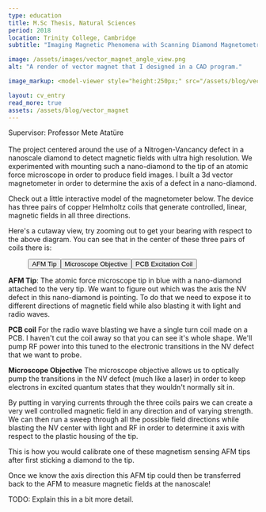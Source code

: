 ```yaml
---
type: education
title: M.Sc Thesis, Natural Sciences
period: 2018
location: Trinity College, Cambridge
subtitle: "Imaging Magnetic Phenomena with Scanning Diamond Magnetometry"

image: /assets/images/vector_magnet_angle_view.png
alt: "A render of vector magnet that I designed in a CAD program."

image_markup: <model-viewer style="height:250px;" src="/assets/blog/vector_magnet/vector_magnet.glb" ar ar-modes="webxr scene-viewer quick-look" camera-controls poster="/assets/blog/vector_magnet/vector_magnet.png" shadow-intensity="1" environment-image="/assets/blog/vector_magnet/aircraft_workshop_01_1k.hdr" camera-orbit="-169.8deg 78.57deg 0.8881m" field-of-view="32.55deg" interaction-prompt="none" auto-rotate> </model-viewer>

layout: cv_entry
read_more: true
assets: /assets/blog/vector_magnet
---
```


Supervisor: Professor Mete Atatüre<br>
<br>
The project centered around the use of a Nitrogen-Vancancy defect in a nanoscale diamond to detect magnetic fields with ultra high resolution. We experimented with mounting such a nano-diamond to the tip of an atomic force microscope in order to produce field images. I built a 3d vector magnetometer in order to determine the axis of a defect in a nano-diamond.

Check out a little interactive model of the magnetometer below. The device has three pairs of copper Helmholtz coils that generate controlled, linear, magnetic fields in all three directions.

<figure>
<model-viewer style="height:500px;" src="{{ page.assets }}/vector_magnet.glb" ar ar-modes="webxr scene-viewer quick-look" camera-controls poster="{{ page.assets }}/vector_magnet.png" shadow-intensity="1" environment-image="{{ page.assets }}/aircraft_workshop_01_1k.hdr" camera-orbit="-169.8deg 78.57deg 0.8881m" field-of-view="32.55deg" interaction-prompt="none" auto-rotate> </model-viewer>

<!-- <model-viewer id="vector-magnet-whole-2" style="height:500px;" src="{{ page.assets }}/vector_magnet.glb" ar ar-modes="webxr scene-viewer quick-look" camera-controls poster="{{ page.assets }}/vector_magnet.png" shadow-intensity="1" environment-image="{{ page.assets }}/aircraft_workshop_01_1k.hdr" interaction-prompt="none" interpolation-decay="300" auto-rotate> 

<button class="Hotspot" style="disaplay:none;" slot="hotspot-1" data-position="0.3140708429455987m 0.2809109652738389m -0.32504316945989636m" data-normal="-3.85185900533595e-30m -1.343588384327496e-7m 0.9999999999999911m" data-visibility-attribute="visible"><div class="left HotspotAnnotation">AFM Tip</div></button>

<button class="Hotspot" style="disaplay:none;" slot="hotspot-3" data-position="0.32587557211500007m 0.2711873555719334m -0.32504317169367186m" data-normal=" -4.575935640098142e-8m -2.0164410743149838e-7m 0.9999999999999787m" data-visibility-attribute="visible"><div class="HotspotAnnotation">Microscope Objective</div></button>

<button class="Hotspot" style="disaplay:none;" slot="hotspot-4" data-position="0.3186977335100803m 0.2788147714959883m -0.3250432252613787m" data-normal=" 1.5099584039393812e-7m -1.34358838432748e-7m 0.9999999999999796m" data-visibility-attribute="visible"><div class="HotspotAnnotation">PCB Excitation Coil</div></button>
<button class="section" onclick="toggleSection(this)">Show Section View</button>

</model-viewer> -->
<figcaption>
</figcaption>
</figure>

Here's a cutaway view, try zooming out to get your bearing with respect to the above diagram. You can see that in the center of these three pairs of coils there is:

<figure>
<model-viewer style="height:400px;" src="{{ page.assets }}/vector_magnet_section.glb" ar ar-modes="webxr scene-viewer quick-look" camera-controls poster="{{ page.assets }}/section_view.png" shadow-intensity="1" environment-image="{{ page.assets }}/aircraft_workshop_01_1k.hdr" camera-orbit="37.19deg 75.38deg 0.3104m" field-of-view="12deg">
<button class="Hotspot" slot="hotspot-1" data-position="0.0002550490643940138m 0.12905932644259982m 0.0003319628199390896m" data-normal="-3.85185900533595e-30m -1.343588384327496e-7m 0.9999999999999911m" data-visibility-attribute="visible">
        <div class="left HotspotAnnotation">AFM Tip</div>
    </button><button class="Hotspot" slot="hotspot-3" data-position="0.015349223451080356m 0.11522588429565153m 0.0037307930577810513m" data-normal="0.9822871951592153m -1.7349759832900923e-7m 0.18738160589079159m" data-visibility-attribute="visible">
        <div class="HotspotAnnotation">Microscope Objective</div>
    </button><button class="Hotspot" slot="hotspot-4" data-position="0.004252449047777678m 0.12449395035064194m -0.0015034997269766357m" data-normal="3.85185900533595e-30m 0.9999999999999911m 1.343588384327496e-7m" data-visibility-attribute="visible">
        <div class="HotspotAnnotation">PCB Excitation Coil</div>
    </button></model-viewer>
<figcaption>
</figcaption>
</figure>

**AFM Tip**: The atomic force microscope tip in blue with a nano-diamond attached to the very tip. We want to figure out which was the axis the NV defect in this nano-diamond is pointing. To do that we need to expose it to different directions of magnetic field while also blasting it with light and radio waves.

**PCB coil** For the radio wave blasting we have a single turn coil made on a PCB. I haven't cut the coil away so that you can see it's whole shape. We'll pump RF power into this tuned to the electronic transitions in the NV defect that we want to probe.

**Microscope Objective** The microscope objective allows us to optically pump the transitions in the NV defect (much like a laser) in order to keep electrons in excited quantum states that they wouldn't normally sit in.

By putting in varying currents through the three coils pairs we can create a very well controlled magnetic field in any direction and of varying strength. We can then run a sweep through all the possible field directions while blasting the NV center with light and RF in order to determine it axis with respect to the plastic housing of the tip. 

This is how you would calibrate one of these magnetism sensing AFM tips after first sticking a diamond to the tip.

Once we know the axis direction this AFM tip could then be transferred back to the AFM to measure magnetic fields at the nanoscale!

TODO: Explain this in a bit more detail.

<!-- <script type="module">
  const modelViewer = document.querySelector("model-viewer#vector-magnet-whole-2");
  modelViewer.in_section_view = false;

  modelViewer.addEventListener('load', (event) => { 
    
    modelViewer.cameraOrbit = modelViewer.in_section_view ? "37.19deg 75.38deg 0.01m" : "auto auto auto";
    modelViewer.cameraTarget = modelViewer.in_section_view ? "0.3142m 0.2804m -0.3250m" : "auto auto auto";
    modelViewer.fieldOfView = modelViewer.in_section_view ? "5deg" : "auto";
    modelViewer.autoRotate = !modelViewer.in_section_view;

    if(modelViewer.in_section_view){
        window.setTimeout(() => [...modelViewer.getElementsByClassName("Hotspot")].forEach(e => e.style.display = "unset"), 1000);
    } else {
        [...modelViewer.getElementsByClassName("Hotspot")].forEach(e => e.style.display = "none")
    }

    // const logPoint = (event) => {
    //     const p = modelViewer.positionAndNormalFromPoint(event.clientX, event.clientY)
    // console.log(p.position.toString(), p.normal.toString());
    // };
    
    // modelViewer.addEventListener("click", logPoint);
    
});

  window.toggleSection = (element) => {
    modelViewer.in_section_view = !modelViewer.in_section_view;

    console.log(modelViewer.cameraOrbit, modelViewer.cameraTarget, modelViewer.fieldOfView);
    if(modelViewer.in_section_view) {
        modelViewer.src = "{{ page.assets }}/test_section.glb";
    } else {
        modelViewer.src = "{{ page.assets }}/test_whole.glb";
    }
    
  };

</script> -->